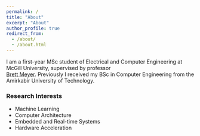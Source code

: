 ```yaml
---
permalink: /
title: "About"
excerpt: "About"
author_profile: true
redirect_from: 
  - /about/
  - /about.html
---
```



I am a first-year MSc student of Electrical and Computer Engineering at McGill University, supervised by
professor <br/> [Brett Meyer](http://rssl.ece.mcgill.ca/people/#bretthmeyer). Previously I received my BSc in Computer Engineering from the Amirkabir University of Technology.




### Research Interests

* Machine Learning
* Computer Architecture
* Embedded and Real-time Systems
* Hardware Acceleration